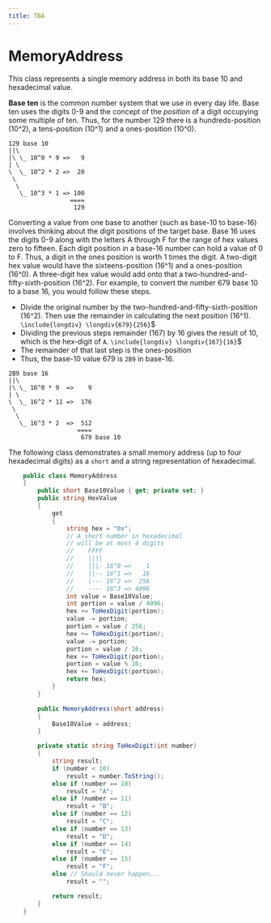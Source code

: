 ```yaml
---
title: TBA
---
```

# MemoryAddress

This class represents a single memory address in both its base 10 and hexadecimal value.

**Base ten** is the common number system that we use in every day life. Base ten uses the digits 0-9 and the concept of the *position* of a digit occupying some multiple of ten. Thus, for the number 129 there is a hundreds-position (10^2), a tens-position (10^1) and a ones-position (10^0).

```plaintext
129 base 10
||\
|\ \_ 10^0 * 9 =>   9
| \
\  \_ 10^2 * 2 =>  20
 \
  \
   \_ 10^3 * 1 => 100
                 ====
                  129
```

Converting a value from one base to another (such as base-10 to base-16) involves thinking about the digit positions of the target base. Base 16 uses the digits 0-9 along with the letters A through F for the range of hex values zero to fifteen. Each digit position in a base-16 number can hold a value of 0 to F. Thus, a digit in the ones position is worth 1 times the digit. A two-digit hex value would have the sixteens-position (16^1) and a ones-position (16^0). A three-digit hex value would add onto that a two-hundred-and-fifty-sixth-position (16^2). For example, to convert the number 679 base 10 to a base 16, you would follow these steps.

* Divide the original number by the two-hundred-and-fifty-sixth-position (16^2). Then use the remainder in calculating the next position (16^1). `\include{longdiv} \longdiv{679}{256}`$
* Dividing the previous steps remainder (167) by 16 gives the result of 10, which is the hex-digit of `A`. `\include{longdiv} \longdiv{167}{16}`$
* The remainder of that last step is the ones-position
* Thus, the base-10 value 679 is `2B9` in base-16.

```plaintext
2B9 base 16
||\
|\ \_ 16^0 * 9  =>    9
| \
\  \_ 16^2 * 11 =>  176
 \
  \
   \_ 16^3 * 2  =>  512
                   ====
                    679 base 10
```

The following class demonstrates a small memory address (up to four hexadecimal digits) as a `short` and a string representation of hexadecimal.

```csharp
    public class MemoryAddress
    {
        public short Base10Value { get; private set; }
        public string HexValue
        {
            get
            {
                string hex = "0x";
                // A short number in hexadecimal 
                // will be at most 4 digits
                //    FFFF
                //    ||||
                //    |||- 16^0 =>    1
                //    ||-- 16^1 =>   16
                //    |--- 16^2 =>  256
                //    ---- 16^3 => 4096
                int value = Base10Value;
                int portion = value / 4096;
                hex += ToHexDigit(portion);
                value -= portion;
                portion = value / 256;
                hex += ToHexDigit(portion);
                value -= portion;
                portion = value / 16;
                hex += ToHexDigit(portion);
                portion = value % 16;
                hex += ToHexDigit(portion);
                return hex;
            }
        }

        public MemoryAddress(short address)
        {
            Base10Value = address;
        }

        private static string ToHexDigit(int number)
        {
            string result;
            if (number < 10)
                result = number.ToString();
            else if (number == 10)
                result = "A";
            else if (number == 11)
                result = "B";
            else if (number == 12)
                result = "C";
            else if (number == 13)
                result = "D";
            else if (number == 14)
                result = "E";
            else if (number == 15)
                result = "F";
            else // Should never happen...
                result = "";

            return result;
        }
    }
```
